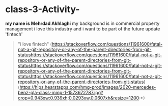 # class-3-Activity-
**my name is Mehrdad Akhlaghi**
my background is in commercial property management 
i love this industry and i want to be part of the future
update
'fintech'
> "i love fintech"
(https://stackoverflow.com/questions/11961600/fatal-not-a-git-repository-or-any-of-the-parent-directories-from-git-statushttps://stackoverflow.com/questions/11961600/fatal-not-a-git-repository-or-any-of-the-parent-directories-from-git-statushttps://stackoverflow.com/questions/11961600/fatal-not-a-git-repository-or-any-of-the-parent-directories-from-git-statushttps://stackoverflow.com/questions/11961600/fatal-not-a-git-repository-or-any-of-the-parent-directories-from-git-status)(https://hips.hearstapps.com/hmg-prod/images/2020-mercedes-benz-gla-class-mmp-1-1573672787.jpg?crop=0.943xw:0.939xh;0.0293xw,0.0607xh&resize=1200:*)
